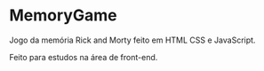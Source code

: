 # MemoryGame
Jogo da memória Rick and Morty feito em HTML CSS e JavaScript.

Feito para estudos na área de front-end.
